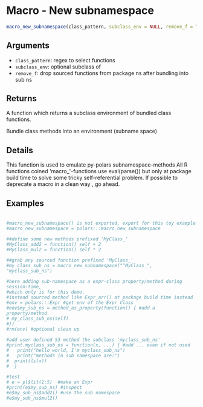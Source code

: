 # Macro - New subnamespace

```r
macro_new_subnamespace(class_pattern, subclass_env = NULL, remove_f = TRUE)
```

## Arguments

- `class_pattern`: regex to select functions
- `subclass_env`: optional subclass of
- `remove_f`: drop sourced functions from package ns after bundling into sub ns

## Returns

A function which returns a subclass environment of bundled class functions.

Bundle class methods into an environment (subname space)

## Details

This function is used to emulate py-polars subnamespace-methods All R functions coined 'macro_'-functions use eval(parse()) but only at package build time to solve some tricky self-referential problem. If possible to deprecate a macro in a clean way , go ahead.

## Examples

<pre class='r-example'> <code> <span class='r-in'><span></span></span>
<span class='r-in'><span><span class='co'>#macro_new_subnamespace() is not exported, export for this toy example</span></span></span>
<span class='r-in'><span><span class='co'>#macro_new_subnamespace = polars:::macro_new_subnamespace</span></span></span>
<span class='r-in'><span></span></span>
<span class='r-in'><span><span class='co'>##define some new methods prefixed 'MyClass_'</span></span></span>
<span class='r-in'><span><span class='co'>#MyClass_add2 = function() self + 2</span></span></span>
<span class='r-in'><span><span class='co'>#MyClass_mul2 = function() self * 2</span></span></span>
<span class='r-in'><span></span></span>
<span class='r-in'><span><span class='co'>##grab any sourced function prefixed 'MyClass_'</span></span></span>
<span class='r-in'><span><span class='co'>#my_class_sub_ns = macro_new_subnamespace("^MyClass_", "myclass_sub_ns")</span></span></span>
<span class='r-in'><span></span></span>
<span class='r-in'><span><span class='co'>#here adding sub-namespace as a expr-class property/method during session-time,</span></span></span>
<span class='r-in'><span><span class='co'>#which only is for this demo.</span></span></span>
<span class='r-in'><span><span class='co'>#instead sourced method like Expr_arr() at package build time instead</span></span></span>
<span class='r-in'><span><span class='co'>#env = polars:::Expr #get env of the Expr Class</span></span></span>
<span class='r-in'><span><span class='co'>#env$my_sub_ns = method_as_property(function() { #add a property/method</span></span></span>
<span class='r-in'><span><span class='co'># my_class_sub_ns(self)</span></span></span>
<span class='r-in'><span><span class='co'>#})</span></span></span>
<span class='r-in'><span><span class='co'>#rm(env) #optional clean up</span></span></span>
<span class='r-in'><span></span></span>
<span class='r-in'><span><span class='co'>#add user defined S3 method the subclass 'myclass_sub_ns'</span></span></span>
<span class='r-in'><span><span class='co'>#print.myclass_sub_ns = function(x, ...) { #add ... even if not used</span></span></span>
<span class='r-in'><span><span class='co'>#   print("hello world, I'm myclass_sub_ns")</span></span></span>
<span class='r-in'><span><span class='co'>#   print("methods in sub namespace are:")</span></span></span>
<span class='r-in'><span><span class='co'>#  print(ls(x))</span></span></span>
<span class='r-in'><span><span class='co'>#  }</span></span></span>
<span class='r-in'><span></span></span>
<span class='r-in'><span><span class='co'>#test</span></span></span>
<span class='r-in'><span><span class='co'># e = pl$lit(1:5)  #make an Expr</span></span></span>
<span class='r-in'><span><span class='co'>#print(e$my_sub_ns) #inspect</span></span></span>
<span class='r-in'><span><span class='co'>#e$my_sub_ns$add2() #use the sub namespace</span></span></span>
<span class='r-in'><span><span class='co'>#e$my_sub_ns$mul2()</span></span></span>
<span class='r-in'></span>
 </code></pre>
